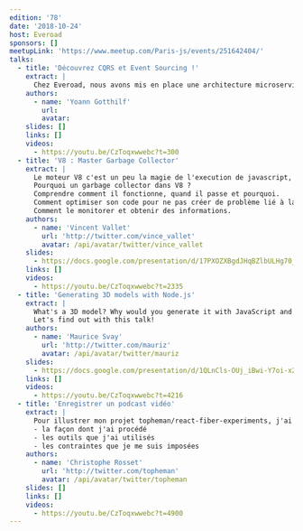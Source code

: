 ```yaml
---
edition: '78'
date: '2018-10-24'
host: Everoad
sponsors: []
meetupLink: 'https://www.meetup.com/Paris-js/events/251642404/'
talks:
  - title: 'Découvrez CQRS et Event Sourcing !'
    extract: |
      Chez Everoad, nous avons mis en place une architecture microservice basée sur les patterns CQRS et Event Sourcing. L'objectif de ce talk est de vous présenter ces deux concepts et de vous partager notre retour d'expérience sur une implémentation en full-Node.js.
    authors:
      - name: 'Yoann Gotthilf'
        url:
        avatar:
    slides: []
    links: []
    videos:
      - https://youtu.be/CzToqxwwebc?t=300
  - title: 'V8 : Master Garbage Collector'
    extract: |
      Le moteur V8 c'est un peu la magie de l'execution de javascript, côté client (chrome) et côté serveur (nodejs). Il gère pour vous la gestion de la mémoire grâce à son garbage collector !
      Pourquoi un garbage collector dans V8 ?
      Comprendre comment il fonctionne, quand il passe et pourquoi.
      Comment optimiser son code pour ne pas créer de problème lié à la mémoire.
      Comment le monitorer et obtenir des informations.
    authors:
      - name: 'Vincent Vallet'
        url: 'http://twitter.com/vince_vallet'
        avatar: /api/avatar/twitter/vince_vallet
    slides:
      - https://docs.google.com/presentation/d/17PXOZXBgdJHqBZlbULHg70_hVFLrNx9T34rB9bLDn2M/edit?usp=sharing
    links: []
    videos:
      - https://youtu.be/CzToqxwwebc?t=2335
  - title: 'Generating 3D models with Node.js'
    extract: |
      What's a 3D model? Why would you generate it with JavaScript and Node.js? How do you do that?
      Let's find out with this talk!
    authors:
      - name: 'Maurice Svay'
        url: 'http://twitter.com/mauriz'
        avatar: /api/avatar/twitter/mauriz
    slides:
      - https://docs.google.com/presentation/d/1QLnCls-OUj_iBwi-Y7oi-x2VXT20oAsZcOnJHTJKjjU/edit?usp=sharing
    links: []
    videos:
      - https://youtu.be/CzToqxwwebc?t=4216
  - title: 'Enregistrer un podcast vidéo'
    extract: |
      Pour illustrer mon projet topheman/react-fiber-experiments, j'ai récemment produit un podcast vidéo. L'idée de ce talk serait de partager rapidement :
      - la façon dont j'ai procédé
      - les outils que j'ai utilisés
      - les contraintes que je me suis imposées
    authors:
      - name: 'Christophe Rosset'
        url: 'http://twitter.com/topheman'
        avatar: /api/avatar/twitter/topheman
    slides: []
    links: []
    videos:
      - https://youtu.be/CzToqxwwebc?t=4900
---
```

